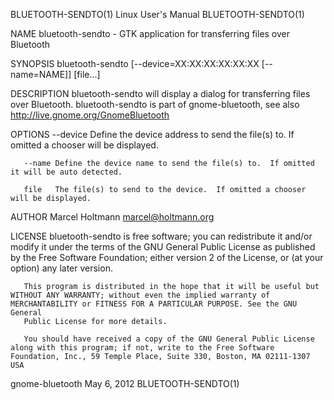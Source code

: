 BLUETOOTH-SENDTO(1)                                                                          Linux User's Manual                                                                          BLUETOOTH-SENDTO(1)

NAME
       bluetooth-sendto - GTK application for transferring files over Bluetooth

SYNOPSIS
       bluetooth-sendto [--device=XX:XX:XX:XX:XX:XX [--name=NAME]] [file...]

DESCRIPTION
       bluetooth-sendto will display a dialog for transferring files over Bluetooth.  bluetooth-sendto is part of gnome-bluetooth, see also http://live.gnome.org/GnomeBluetooth

OPTIONS
       --device
              Define the device address to send the file(s) to.  If omitted a chooser will be displayed.

       --name Define the device name to send the file(s) to.  If omitted it will be auto detected.

       file   The file(s) to send to the device.  If omitted a chooser will be displayed.

AUTHOR
       Marcel Holtmann <marcel@holtmann.org>

LICENSE
       bluetooth-sendto  is  free  software; you can redistribute it and/or modify it under the terms of the GNU General Public License as published by the Free Software Foundation; either version 2 of the
       License, or (at your option) any later version.

       This program is distributed in the hope that it will be useful but WITHOUT ANY WARRANTY; without even the implied warranty of MERCHANTABILITY or FITNESS FOR A PARTICULAR PURPOSE. See the GNU General
       Public License for more details.

       You should have received a copy of the GNU General Public License along with this program; if not, write to the Free Software Foundation, Inc., 59 Temple Place, Suite 330, Boston, MA 02111-1307 USA

gnome-bluetooth                                                                                  May 6, 2012                                                                              BLUETOOTH-SENDTO(1)
